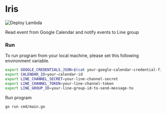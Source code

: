 Iris
===========

![Deploy Lambda](https://github.com/tsongpon/iris/actions/workflows/deploy.yml/badge.svg)

Read event from Google Calendar and notify events to Line group

### Run

To run program from your local machine, please set this following environment variable.

```bash
export GOOGLE_CREDENTIALS_JSON=$(cat your-google-calendar-credential-file | base64)
export CALENDAR_ID=your-calendar-id
export LINE_CHANNEL_SECRET=your-line-channel-secret
export LINE_CHANNEL_TOKEN=your-line-channel-token
export LINE_GROUP_ID=your-line-group-id-to-send-message-to
```

Run program

```bash
go run cmd/main.go
```